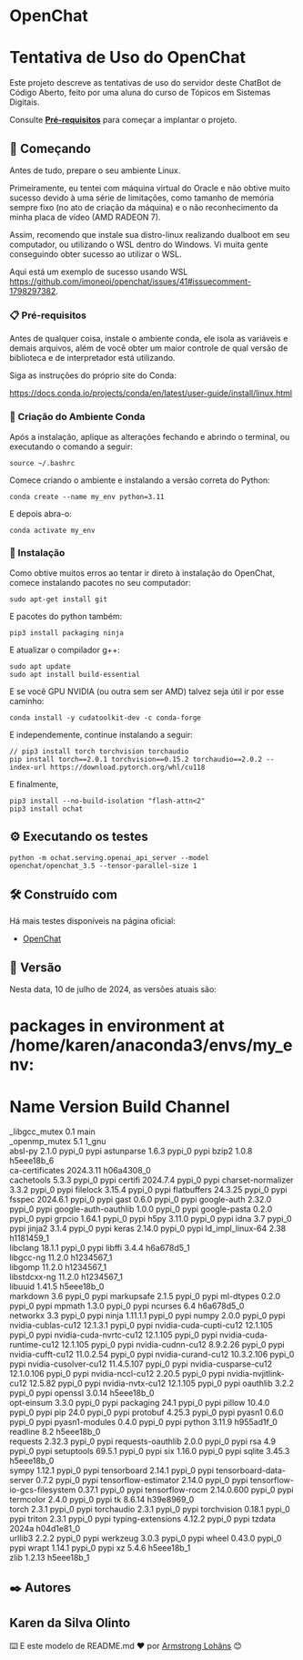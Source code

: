 # OpenChat
# Tentativa de Uso do OpenChat  

Este projeto descreve as tentativas de uso do servidor deste ChatBot de Código Aberto, feito por uma aluna do curso de Tópicos em Sistemas Digitais. 

Consulte **[Pré-requisitos](#-Pr%C3%A9-requisitos)** para começar a implantar o projeto.

## 🚀 Começando

Antes de tudo, prepare o seu ambiente Linux. 

Primeiramente, eu tentei com máquina virtual do Oracle e não obtive muito sucesso devido à uma série de limitações, como tamanho de memória sempre fixo (no ato de criação da máquina) e o não reconhecimento da minha placa de vídeo (AMD RADEON 7). 

Assim, recomendo que instale sua distro-linux realizando dualboot em seu computador, ou utilizando o WSL dentro do Windows. Vi muita gente conseguindo obter sucesso ao utilizar o WSL.  

Aqui está um exemplo de sucesso usando WSL <https://github.com/imoneoi/openchat/issues/41#issuecomment-1798297382>. 



### 📋 Pré-requisitos

Antes de qualquer coisa, instale o ambiente conda, ele isola as variáveis e demais arquivos, além de você obter um maior controle de qual versão de biblioteca e de interpretador está utilizando. 

Siga as instruções do próprio site do Conda: 

<https://docs.conda.io/projects/conda/en/latest/user-guide/install/linux.html>


### 🔧 Criação do Ambiente Conda 

Após a instalação, aplique as alterações fechando e abrindo o terminal, ou executando o comando a seguir: 

```
source ~/.bashrc

```

Comece criando o ambiente e instalando a versão correta do Python: 

```
conda create --name my_env python=3.11
```

E depois abra-o: 

```
conda activate my_env
```


### 🔧 Instalação

Como obtive muitos erros ao tentar ir direto à instalação do OpenChat, comece instalando pacotes no seu computador:


```
sudo apt-get install git
```

E pacotes do python também:

```
pip3 install packaging ninja
```

E atualizar o compilador g++:

```
sudo apt update
sudo apt install build-essential
```

E se você GPU NVIDIA (ou outra sem ser AMD) talvez seja útil ir por esse caminho: 
```
conda install -y cudatoolkit-dev -c conda-forge
```

E independemente, continue instalando a seguir: 
```
// pip3 install torch torchvision torchaudio
pip install torch==2.0.1 torchvision==0.15.2 torchaudio==2.0.2 --index-url https://download.pytorch.org/whl/cu118
```

E finalmente, 
```
pip3 install --no-build-isolation "flash-attn<2"
pip3 install ochat
```


## ⚙️ Executando os testes

```
python -m ochat.serving.openai_api_server --model openchat/openchat_3.5 --tensor-parallel-size 1
```


## 🛠️ Construído com

Há mais testes disponíveis na página oficial: 

* [OpenChat](https://github.com/imoneoi/openchat) 


## 📌 Versão

Nesta data, 10 de julho de 2024, as versões atuais são:

# packages in environment at /home/karen/anaconda3/envs/my_env:
#
# Name                    Version                   Build  Channel
_libgcc_mutex             0.1                        main  
_openmp_mutex             5.1                       1_gnu  
absl-py                   2.1.0                    pypi_0    pypi
astunparse                1.6.3                    pypi_0    pypi
bzip2                     1.0.8                h5eee18b_6  
ca-certificates           2024.3.11            h06a4308_0  
cachetools                5.3.3                    pypi_0    pypi
certifi                   2024.7.4                 pypi_0    pypi
charset-normalizer        3.3.2                    pypi_0    pypi
filelock                  3.15.4                   pypi_0    pypi
flatbuffers               24.3.25                  pypi_0    pypi
fsspec                    2024.6.1                 pypi_0    pypi
gast                      0.6.0                    pypi_0    pypi
google-auth               2.32.0                   pypi_0    pypi
google-auth-oauthlib      1.0.0                    pypi_0    pypi
google-pasta              0.2.0                    pypi_0    pypi
grpcio                    1.64.1                   pypi_0    pypi
h5py                      3.11.0                   pypi_0    pypi
idna                      3.7                      pypi_0    pypi
jinja2                    3.1.4                    pypi_0    pypi
keras                     2.14.0                   pypi_0    pypi
ld_impl_linux-64          2.38                 h1181459_1  
libclang                  18.1.1                   pypi_0    pypi
libffi                    3.4.4                h6a678d5_1  
libgcc-ng                 11.2.0               h1234567_1  
libgomp                   11.2.0               h1234567_1  
libstdcxx-ng              11.2.0               h1234567_1  
libuuid                   1.41.5               h5eee18b_0  
markdown                  3.6                      pypi_0    pypi
markupsafe                2.1.5                    pypi_0    pypi
ml-dtypes                 0.2.0                    pypi_0    pypi
mpmath                    1.3.0                    pypi_0    pypi
ncurses                   6.4                  h6a678d5_0  
networkx                  3.3                      pypi_0    pypi
ninja                     1.11.1.1                 pypi_0    pypi
numpy                     2.0.0                    pypi_0    pypi
nvidia-cublas-cu12        12.1.3.1                 pypi_0    pypi
nvidia-cuda-cupti-cu12    12.1.105                 pypi_0    pypi
nvidia-cuda-nvrtc-cu12    12.1.105                 pypi_0    pypi
nvidia-cuda-runtime-cu12  12.1.105                 pypi_0    pypi
nvidia-cudnn-cu12         8.9.2.26                 pypi_0    pypi
nvidia-cufft-cu12         11.0.2.54                pypi_0    pypi
nvidia-curand-cu12        10.3.2.106               pypi_0    pypi
nvidia-cusolver-cu12      11.4.5.107               pypi_0    pypi
nvidia-cusparse-cu12      12.1.0.106               pypi_0    pypi
nvidia-nccl-cu12          2.20.5                   pypi_0    pypi
nvidia-nvjitlink-cu12     12.5.82                  pypi_0    pypi
nvidia-nvtx-cu12          12.1.105                 pypi_0    pypi
oauthlib                  3.2.2                    pypi_0    pypi
openssl                   3.0.14               h5eee18b_0  
opt-einsum                3.3.0                    pypi_0    pypi
packaging                 24.1                     pypi_0    pypi
pillow                    10.4.0                   pypi_0    pypi
pip                       24.0                     pypi_0    pypi
protobuf                  4.25.3                   pypi_0    pypi
pyasn1                    0.6.0                    pypi_0    pypi
pyasn1-modules            0.4.0                    pypi_0    pypi
python                    3.11.9               h955ad1f_0  
readline                  8.2                  h5eee18b_0  
requests                  2.32.3                   pypi_0    pypi
requests-oauthlib         2.0.0                    pypi_0    pypi
rsa                       4.9                      pypi_0    pypi
setuptools                69.5.1                   pypi_0    pypi
six                       1.16.0                   pypi_0    pypi
sqlite                    3.45.3               h5eee18b_0  
sympy                     1.12.1                   pypi_0    pypi
tensorboard               2.14.1                   pypi_0    pypi
tensorboard-data-server   0.7.2                    pypi_0    pypi
tensorflow-estimator      2.14.0                   pypi_0    pypi
tensorflow-io-gcs-filesystem 0.37.1                   pypi_0    pypi
tensorflow-rocm           2.14.0.600               pypi_0    pypi
termcolor                 2.4.0                    pypi_0    pypi
tk                        8.6.14               h39e8969_0  
torch                     2.3.1                    pypi_0    pypi
torchaudio                2.3.1                    pypi_0    pypi
torchvision               0.18.1                   pypi_0    pypi
triton                    2.3.1                    pypi_0    pypi
typing-extensions         4.12.2                   pypi_0    pypi
tzdata                    2024a                h04d1e81_0  
urllib3                   2.2.2                    pypi_0    pypi
werkzeug                  3.0.3                    pypi_0    pypi
wheel                     0.43.0                   pypi_0    pypi
wrapt                     1.14.1                   pypi_0    pypi
xz                        5.4.6                h5eee18b_1  
zlib                      1.2.13               h5eee18b_1  



## ✒️ Autores

Karen da Silva Olinto
---
⌨️ E este modelo de README.md ❤️ por [Armstrong Lohãns](https://gist.github.com/lohhans) 😊
